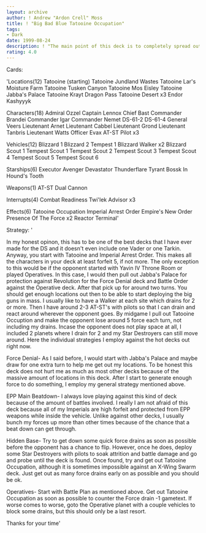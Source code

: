 ```yaml
---
layout: archive
author: ! Andrew "Ardon Crell" Moss
title: ! "Big Bad Blue Tatooine Occupation"
tags:
- Dark
date: 1999-08-24
description: ! "The main point of this deck is to completely spread out on Tatooine, causing damage from drains and Tatooine Occupation.  If the opponent does come down, I react everywhere with my AT-ST's."
rating: 4.0
---
```

Cards: 

'Locations(12)
Tatooine (starting)
Tatooine Jundland Wastes
Tatooine Lar's Moisture Farm
Tatooine Tusken Canyon
Tatooine Mos Eisley
Tatooine Jabba's Palace
Tatooine Krayt Dragon Pass
Tatooine Desert x3
Endor
Kashyyyk

Characters(18)
Admiral Ozzel
Captain Lennox
Chief Bast
Commander Brandei
Commander Igar
Commander Nemet
DS-61-2
DS-61-4
General Veers
Lieutenant Arnet
Lieutenant Cabbel
Lieutenant Grond
Lieutenant Tanbris
Lieutenant Watts
Officer Evax
AT-ST Pilot x3

Vehicles(12)
Blizzard 1
Blizzard 2
Tempest 1
Blizzard Walker x2
Blizzard Scout 1
Tempest Scout 1
Tempest Scout 2
Tempest Scout 3
Tempest Scout 4
Tempest Scout 5
Tempest Scout 6

Starships(6)
Executor
Avenger
Devastator
Thunderflare
Tyrant
Bossk In Hound's Tooth

Weapons(1)
AT-ST Dual Cannon

Interrupts(4)
Combat Readiness
Twi'lek Advisor x3

Effects(6)
Tatooine Occupation
Imperial Arrest Order
Empire's New Order
Presence Of The Force x2
Reactor Terminal'

Strategy: '

  In my honest opinon, this has to be one of the best decks that I have ever made for the DS and it doesn't even include one Vader or one Tarkin.	Anyway, you start with Tatooine and Imperial Arrest Order.  This makes all the characters in your deck at least forfeit 5, if not more.  The only exception to this would be if the opponent started with Yavin IV Throne Room or played Operatives.  In this case, I would then pull out Jabba's Palace for protection against Revolution for the Force Denial deck and Battle Order against the Operative deck.  After that pick up for around two turns.  You should get enough locations out then to be able to start deploying the big guns in mass.  I usually like to have a Walker at each site which drains for 2 or more.  Then I have around 2-3 AT-ST's with pilots so that I can drain and react around wherever the opponent goes.  By midgame I pull out Tatooine Occuption and make the opponent lose around 5 force each turn, not including my drains.  Incase the opponent does not play space at all, I included 2 planets where I drain for 2 and my Star Destroyers can still move around.  Here the individual strategies I employ against the hot decks out right now.

Force Denial-  As I said before, I would start with Jabba's Palace and maybe draw for one extra turn to help me get out my locations.	To be honest this deck does not hurt me as much as most other decks because of the massive amount of locations in this deck.  After I start to generate enough force to do something, I employ my general strategy mentioned above.

EPP Main Beatdown-  I always love playing against this kind of deck because of the amount of battles involved.	I really I am not afraid of this deck because all of my Imperials are high forfeit and protected from EPP weapons while inside the vehicle.  Unlike against other decks, I usually bunch my forces up more than other times because of the chance that a beat down can get through.

Hidden Base- Try to get down some quick force drains as soon as possible before the opponent has a chance to flip.  However, once he does, deploy some Star Destroyers with pilots to soak attrition and battle damage and go and probe until the deck is found.  Once found, try and get out Tatooine Occupation, although it is sometimes impossible against an X-Wing Swarm deck.  Just get out as many force drains early on as possible and you should be ok.

Operatives- Start with Battle Plan as mentioned above.	Get out Tatooine Occupation as soon as possible to counter the Force drain -1 gametext.  If worse comes to worse, goto the Operative planet with a couple vehicles to block some drains, but this should only be a last resort.

Thanks for your time'